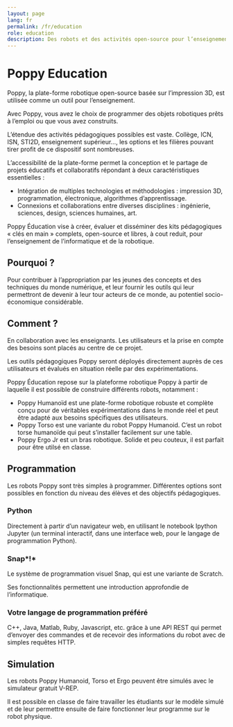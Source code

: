 ```yaml
---
layout: page
lang: fr
permalink: /fr/education
role: education
description: Des robots et des activités open-source pour l’enseignement des Sciences du Numérique
---
```

# Poppy Education

Poppy, la plate-forme robotique open-source basée sur l’impression 3D, est utilisée comme un outil pour l’enseignement.

Avec Poppy, vous avez le choix de programmer des objets robotiques prêts à l’emploi ou que vous avez construits.

L’étendue des activités pédagogiques possibles est vaste. Collège, ICN, ISN, STI2D, enseignement supérieur…, les options et les filières pouvant tirer profit de ce dispositif sont nombreuses.

L’accessibilité de la plate-forme permet la conception et le partage de projets éducatifs et collaboratifs répondant à deux caractéristiques essentielles :

* Intégration de multiples technologies et méthodologies : impression 3D, programmation, électronique, algorithmes d’apprentissage.
* Connexions et collaborations entre diverses disciplines : ingénierie, sciences, design, sciences humaines, art.

Poppy Éducation vise à créer, évaluer et disséminer des kits pédagogiques « clés en main » complets, open-source et libres, à cout reduit, pour l’enseignement de l’informatique et de la robotique.

## Pourquoi ?

Pour contribuer à l’appropriation par les jeunes des concepts et des techniques du monde numérique, et leur fournir les outils qui leur permettront de devenir à leur tour acteurs de ce monde, au potentiel socio-économique considérable.

## Comment ?

En collaboration avec les enseignants. Les utilisateurs et la prise en compte des besoins sont placés au centre de ce projet.

Les outils pédagogiques Poppy seront déployés directement auprès de ces utilisateurs et évalués en situation réelle par des expérimentations.

Poppy Éducation repose sur la plateforme robotique Poppy à partir de laquelle il est possible de construire différents robots, notamment :

* Poppy Humanoïd est une plate-forme robotique robuste et complète conçu pour de véritables expérimentations dans le monde réel et peut être adapté aux besoins spécifiques des utilisateurs.
* Poppy Torso est une variante du robot Poppy Humanoid. C’est un robot torse humanoïde qui peut s’installer facilement sur une table.
* Poppy Ergo Jr est un bras robotique. Solide et peu couteux, il est parfait pour être utilsé en classe.

## Programmation

Les robots Poppy sont très simples à programmer. Différentes options sont possibles en fonction du niveau des élèves et des objectifs pédagogiques.

### Python

Directement à partir d’un navigateur web, en utilisant le notebook Ipython Jupyter (un terminal interactif, dans une interface web, pour le langage de programmation Python).

### Snap*!*

Le système de programmation visuel Snap, qui est une variante de Scratch.

Ses fonctionnalités permettent une introduction approfondie de l’informatique.

### Votre langage de programmation préféré

C++, Java, Matlab, Ruby, Javascript, etc. grâce à une API REST qui permet d’envoyer des commandes et de recevoir des informations du robot avec de simples requêtes HTTP.

## Simulation

Les robots Poppy Humanoid, Torso et Ergo peuvent être simulés avec le simulateur gratuit V-REP.

Il est possible en classe de faire travailler les étudiants sur le modèle simulé et de leur permettre ensuite de faire fonctionner leur programme sur le robot physique.
